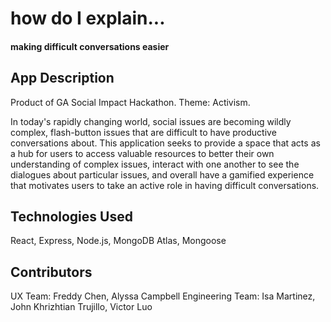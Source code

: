 # how do I explain...

#### making difficult conversations easier

## App Description

Product of GA Social Impact Hackathon. Theme: Activism.

In today's rapidly changing world, social issues are becoming wildly complex, flash-button issues that are difficult to have productive conversations about. This application seeks to provide a space that acts as a hub for users to access valuable resources to better their own understanding of complex issues, interact with one another to see the dialogues about particular issues, and overall have a gamified experience that motivates users to take an active role in having difficult conversations. 

## Technologies Used
React, Express, Node.js, MongoDB Atlas, Mongoose


## Contributors
UX Team: Freddy Chen, Alyssa Campbell
Engineering Team: Isa Martinez, John Khrizhtian Trujillo, Victor Luo

